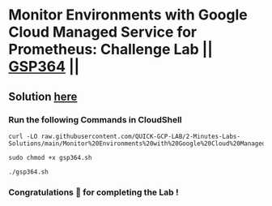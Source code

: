 # Monitor Environments with Google Cloud Managed Service for Prometheus: Challenge Lab || [GSP364](https://www.cloudskillsboost.google/focuses/33337?parent=catalog) ||

## Solution [here](https://youtu.be/AA0KSf71iLQ)

### Run the following Commands in CloudShell

```
curl -LO raw.githubusercontent.com/QUICK-GCP-LAB/2-Minutes-Labs-Solutions/main/Monitor%20Environments%20with%20Google%20Cloud%20Managed%20Service%20for%20Prometheus%20Challenge%20Lab/gsp364.sh

sudo chmod +x gsp364.sh

./gsp364.sh
```

### Congratulations 🎉 for completing the Lab !
